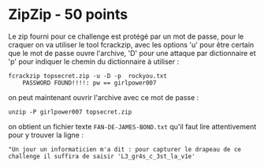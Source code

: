 # ZipZip - 50 points

Le zip fourni pour ce challenge est protégé par un mot de passe, pour le craquer on va utiliser le tool fcrackzip, avec les options 'u' pour être certain que le mot de passe ouvre l'archive, 'D' pour une attaque par dictionnaire et 'p' pour indiquer le chemin du dictionnaire à utiliser :

```
fcrackzip topsecret.zip -u -D -p  rockyou.txt
	PASSWORD FOUND!!!!: pw == girlpower007
```

on peut maintenant ouvrir l'archive avec ce mot de passe :

```
unzip -P girlpower007 topsecret.zip
```

on obtient un fichier texte `FAN-DE-JAMES-BOND.txt`  qu'il faut lire attentivement pour y trouver la ligne :

````
"Un jour un informaticien m'a dit : pour capturer le drapeau de ce challenge il suffira de saisir 'L3_gr4s_c_3st_la_v1e'
````



